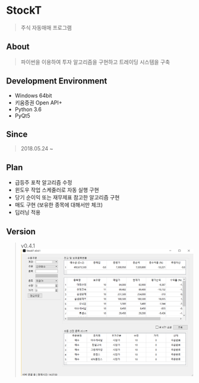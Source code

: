 # StockT
> 주식 자동매매 프로그램

## About
> 파이썬을 이용하여 투자 알고리즘을 구현하고 트레이딩 시스템을 구축

## Development Environment
- Windows 64bit
- 키움증권 Open API+
- Python 3.6
- PyQt5

## Since
> 2018.05.24 ~

## Plan
- 급등주 포착 알고리즘 수정
- 윈도우 작업 스케줄러로 자동 실행 구현
- 당기 순이익 또는 재무제표 참고한 알고리즘 구현
- 매도 구현 (보유한 종목에 대해서만 체크)
- 딥러닝 적용

## Version
> v0.4.1
![표지](/image/v0.4.1.png)
